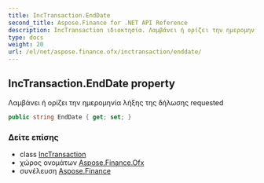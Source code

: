 ```yaml
---
title: IncTransaction.EndDate
second_title: Aspose.Finance for .NET API Reference
description: IncTransaction ιδιοκτησία. Λαμβάνει ή ορίζει την ημερομηνία λήξης της δήλωσης requested
type: docs
weight: 20
url: /el/net/aspose.finance.ofx/inctransaction/enddate/
---
```

## IncTransaction.EndDate property

Λαμβάνει ή ορίζει την ημερομηνία λήξης της δήλωσης requested

```csharp
public string EndDate { get; set; }
```

### Δείτε επίσης

* class [IncTransaction](../)
* χώρος ονομάτων [Aspose.Finance.Ofx](../../inctransaction/)
* συνέλευση [Aspose.Finance](../../../)


